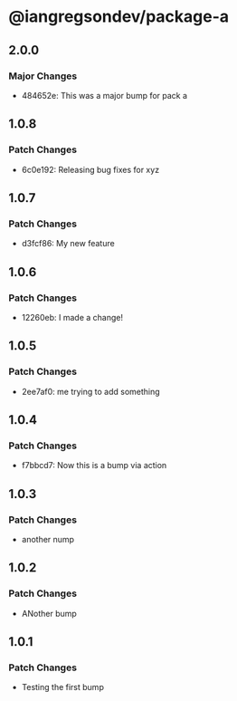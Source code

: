 # @iangregsondev/package-a

## 2.0.0

### Major Changes

- 484652e: This was a major bump for pack a

## 1.0.8

### Patch Changes

- 6c0e192: Releasing bug fixes for xyz

## 1.0.7

### Patch Changes

- d3fcf86: My new feature

## 1.0.6

### Patch Changes

- 12260eb: I made a change!

## 1.0.5

### Patch Changes

- 2ee7af0: me trying to add something

## 1.0.4

### Patch Changes

- f7bbcd7: Now this is a bump via action

## 1.0.3

### Patch Changes

- another nump

## 1.0.2

### Patch Changes

- ANother bump

## 1.0.1

### Patch Changes

- Testing the first bump
